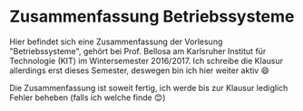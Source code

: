 # Zusammenfassung Betriebssysteme

Hier befindet sich eine Zusammenfassung der Vorlesung "Betriebssysteme", gehört bei Prof. Bellosa am Karlsruher Institut für Technologie (KIT) im Wintersemester 2016/2017. Ich schreibe die Klausur allerdings erst dieses Semester, deswegen bin ich hier weiter aktiv :smile:

Die Zusammenfassung ist soweit fertig, ich werde bis zur Klausur lediglich Fehler beheben (falls ich welche finde :blush:)
